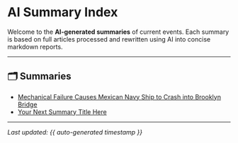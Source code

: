 # AI Summary Index

Welcome to the **AI-generated summaries** of current events. Each summary is based on full articles processed and rewritten using AI into concise markdown reports.

---

## 🗂️ Summaries

<!-- Summary links will be inserted below automatically -->

- [Mechanical Failure Causes Mexican Navy Ship to Crash into Brooklyn Bridge](summaries/2025-05-18-mechanical-failure-causes-mexican-navy-ship-to-crash-into-br.md)
- [Your Next Summary Title Here](summaries/yyyy-mm-dd-your-next-summary.md)

---

_Last updated: {{ auto-generated timestamp }}_
